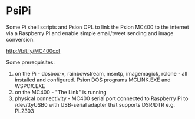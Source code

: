 
# PsiPi
Some Pi shell scripts and Psion OPL to link the Psion MC400 to the internet via a Raspberry Pi and enable simple email/tweet sending and image conversion.

http://bit.ly/MC400cxf

Some prerequisites: 
  1. on the Pi - dosbox-x, rainbowstream, msmtp, imagemagick, rclone - all installed and configured. Psion DOS programs MCLINK.EXE and WSPCX.EXE
  2. on the MC400 - "The Link" is running
  3. physical connectivity - MC400 serial port connected to Raspberry Pi to /dev/ttyUSB0 with USB-serial adapter that supports DSR/DTR e.g. PL2303
  
  
